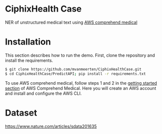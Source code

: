 # CiphixHealth Case
NER of unstructured medical text using [AWS comprehend medical](https://aws.amazon.com/comprehend/medical/)

# Installation
This section describes how to run the demo. First, clone the repository and install the requirements.
```bash
$ git clone https://github.com/mvanmeerten/CiphixHealthCase.git
$ cd CiphixHealthCase/PredictAPI; pip install -r requirements.txt
```

To use AWS comprehend medical, follow steps 1 and 2 in the [getting started section](https://docs.aws.amazon.com/comprehend/latest/dg/getting-started.html) of AWS Comprehend Medical. Here you will create an AWS account and install and configure the AWS CLI.


# Dataset
https://www.nature.com/articles/sdata201635
